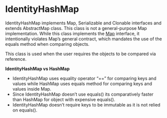 # IdentityHashMap

IdentityHashMap implements Map, Serializable and Clonable interfaces and extends AbstractMap class.
This class is not a general-purpose Map implementation. While this class implements the [Map](https://www.geeksforgeeks.org/map-interface-java-examples/) interface, it intentionally violates Map’s general contract, which mandates the use of the equals method when comparing objects.

This class is used when the user requires the objects to be compared via reference.



**IdentityHashMap vs HashMap**

- IdentityHashMap uses equality operator “==” for comparing keys and values while HashMap uses equals method for comparing keys and values inside Map.
- Since IdentityHashMap doesn’t use equals() its comparatively faster than HashMap for object with expensive equals().
- IdentityHashMap doesn’t require keys to be immutable as it is not relied on equals().

